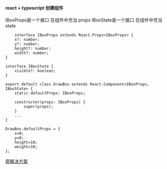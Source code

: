 
#### react + typescript 创建组件

IBoxProps是一个接口 在组件中充当 props
IBoxState是一个接口 在组件中充当 state

```
	interface IBoxProps extends React.Props<IBoxProps> {
    x?: number;
    y?: number;
    height?: number;
    width?: number;
}

interface IBoxState {
    visible?: boolean;
}

export default class DrawBox extends React.Component<IBoxProps, IBoxState> {
    static defaultProps: IBoxProps;

    constructor(props: IBoxProps) {
        super(props);
    }
    ...
}

DrawBox.defaultProps = {
    x=0;
    y=0;
    height=10;
    weight=10;
};

```

[原解决方案](https://stackoverflow.com/questions/37262047/react-with-typescript-define-defaultprops-in-stateless-function/37262331)